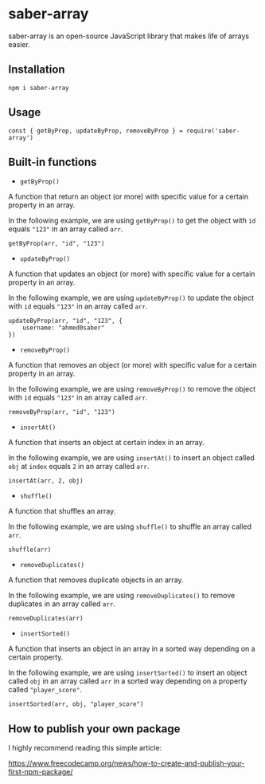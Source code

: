 # saber-array

saber-array is an open-source JavaScript library that makes life of arrays easier.

## Installation

```
npm i saber-array
```

## Usage

```
const { getByProp, updateByProp, removeByProp } = require('saber-array')
```

## Built-in functions

- ```getByProp()```

A function that return an object (or more) with specific value for a certain property in an array.

In the following example, we are using ```getByProp()``` to get the object with ```id``` equals ```"123"``` in an array called ```arr```.

```
getByProp(arr, "id", "123")
```

- ```updateByProp()```

A function that updates an object (or more) with specific value for a certain property in an array.

In the following example, we are using ```updateByProp()``` to update the object with ```id``` equals ```"123"``` in an array called ```arr```.

```
updateByProp(arr, "id", "123", {
    username: "ahmed0saber"
})
```

- ```removeByProp()```

A function that removes an object (or more) with specific value for a certain property in an array.

In the following example, we are using ```removeByProp()``` to remove the object with ```id``` equals ```"123"``` in an array called ```arr```.

```
removeByProp(arr, "id", "123")
```

- ```insertAt()```

A function that inserts an object at certain index in an array.

In the following example, we are using ```insertAt()``` to insert an object called ```obj``` at ```index``` equals ```2``` in an array called ```arr```.

```
insertAt(arr, 2, obj)
```

- ```shuffle()```

A function that shuffles an array.

In the following example, we are using ```shuffle()``` to shuffle an array called ```arr```.

```
shuffle(arr)
```

- ```removeDuplicates()```

A function that removes duplicate objects in an array.

In the following example, we are using ```removeDuplicates()``` to remove duplicates in an array called ```arr```.

```
removeDuplicates(arr)
```

- ```insertSorted()```

A function that inserts an object in an array in a sorted way depending on a certain property.

In the following example, we are using ```insertSorted()``` to insert an object called ```obj``` in an array called ```arr``` in a sorted way depending on a property called ```"player_score"```.

```
insertSorted(arr, obj, "player_score")
```

## How to publish your own package

I highly recommend reading this simple article:

https://www.freecodecamp.org/news/how-to-create-and-publish-your-first-npm-package/

